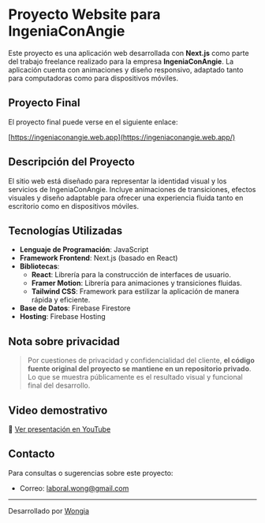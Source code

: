 # Proyecto Website para IngeniaConAngie

Este proyecto es una aplicación web desarrollada con **Next.js** como parte del trabajo freelance realizado para la empresa **IngeniaConAngie**. La aplicación cuenta con animaciones y diseño responsivo, adaptado tanto para computadoras como para dispositivos móviles.

## Proyecto Final

El proyecto final puede verse en el siguiente enlace:

[https://ingeniaconangie.web.app](https://ingeniaconangie.web.app/)

## Descripción del Proyecto

El sitio web está diseñado para representar la identidad visual y los servicios de IngeniaConAngie. Incluye animaciones de transiciones, efectos visuales y diseño adaptable para ofrecer una experiencia fluida tanto en escritorio como en dispositivos móviles.

## Tecnologías Utilizadas

- **Lenguaje de Programación**: JavaScript
- **Framework Frontend**: Next.js (basado en React)
- **Bibliotecas**:
  - **React**: Librería para la construcción de interfaces de usuario.
  - **Framer Motion**: Librería para animaciones y transiciones fluidas.
  - **Tailwind CSS**: Framework para estilizar la aplicación de manera rápida y eficiente.
- **Base de Datos**: Firebase Firestore
- **Hosting**: Firebase Hosting

##  Nota sobre privacidad

> Por cuestiones de privacidad y confidencialidad del cliente, **el código fuente original del proyecto se mantiene en un repositorio privado**.  
> Lo que se muestra públicamente es el resultado visual y funcional final del desarrollo.

##  Video demostrativo

🔗 [Ver presentación en YouTube](https://youtu.be/9M96m3kUz_s)

## Contacto

Para consultas o sugerencias sobre este proyecto:

- Correo: laboral.wong@gmail.com

---


Desarrollado por [Wongia](https://github.com/GiaWong)

